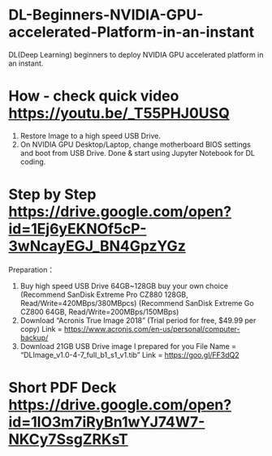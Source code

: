 # DL-Beginners-NVIDIA-GPU-accelerated-Platform-in-an-instant
DL(Deep Learning) beginners to deploy NVIDIA GPU accelerated platform in an instant.

# How - check quick video https://youtu.be/_T55PHJ0USQ
1. Restore Image to a high speed USB Drive.
2. On NVIDIA GPU Desktop/Laptop, change motherboard BIOS settings and boot from USB Drive.
Done & start using Jupyter Notebook for DL coding.

# Step by Step https://drive.google.com/open?id=1Ej6yEKNOf5cP-3wNcayEGJ_BN4GpzYGz
Preparation：
1.	Buy high speed USB Drive 64GB~128GB buy your own choice
    (Recommend SanDisk Extreme Pro CZ880 128GB, Read/Write=420MBps/380MBpcs)
    (Recommend SanDisk Extreme Go CZ800 64GB, Read/Write=200MBps/150MBps)
2.	Download “Acronis True Image 2018” (Trial period for free, $49.99 per copy)
    Link = https://www.acronis.com/en-us/personal/computer-backup/
3.	Download 21GB USB Drive image I prepared for you 
    File Name = “DLImage_v1.0-4-7_full_b1_s1_v1.tib”
    Link = https://goo.gl/FF3dQ2  



# Short PDF Deck https://drive.google.com/open?id=1lO3m7iRyBn1wYJ74W7-NKCy7SsgZRKsT


